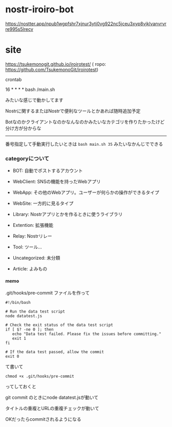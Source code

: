 # nostr-iroiro-bot
https://nostter.app/npub1wgpfshr7xjnur3ytj0vg922nc5jceu3xyp8vjklvanvrvrre995s5lrecv

# site 
https://tsukemonogit.github.io/iroirotest/ ( ropo: https://github.com/TsukemonoGit/iroirotest)




crontab

16 * * * * bash /main.sh

みたいな感じで動かしてます

Nostrに関するまたはNostrで便利なツールとかあれば随時追加予定

Botなのかクライアントなのかなんなのかみたいなカテゴリを作りたかったけど分け方が分からな

---
番号指定して手動実行したいときは
```bash main.sh 35```
みたいなかんじでできる


### categoryについて

 - BOT: 自動でポストするアカウント

 - WebClient: SNSの機能を持ったWebアプリ

 - WebApp: その他のWebアプリ。ユーザーが何らかの操作ができるタイプ

 - WebSite: 一方的に見るタイプ

 - Library: Nostrアプリとかを作るときに使うライブラリ

 - Extention: 拡張機能

 - Relay: Nostrリレー

 - Tool: ツール…

 - Uncategorized: 未分類

 - Article: よみもの


 #### memo

 .git/hooks/pre-commit
 ファイルを作って
 ```
 #!/bin/bash

# Run the data test script
node datatest.js

# Check the exit status of the data test script
if [ $? -ne 0 ]; then
    echo "Data test failed. Please fix the issues before committing."
    exit 1
fi

# If the data test passed, allow the commit
exit 0

 ```
 
 て書いて
 
 ```
 chmod +x .git/hooks/pre-commit
 ```
 
 ってしておくと

 git commit のときにnode datatest.jsが動いて

 タイトルの重複とURLの重複チェックが動いて
 
 OKだったらcommitされるようになる

